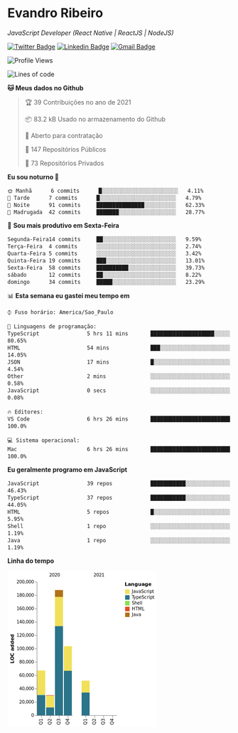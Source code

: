 # Evandro **Ribeiro**

*JavaScript Developer (React Native | ReactJS | NodeJS)*

[![Twitter Badge](https://img.shields.io/badge/-@ribeiroevandro-201B2D?style=flat-square&labelColor=201B2D&logo=twitter&logoColor=white&link=https://twitter.com/ribeiroevandro)](https://twitter.com/ribeiroevandro) 
[![Linkedin Badge](https://img.shields.io/badge/-Evandro%20Ribeiro-201B2D?style=flat-square&logo=Linkedin&logoColor=white&link=https://www.linkedin.com/in/ribeiroevandro)](https://www.linkedin.com/in/ribeiroevandro) 
[![Gmail Badge](https://img.shields.io/badge/-oi@ribeiroevandro.com.br-201B2D?style=flat-square&logo=Gmail&logoColor=white&link=mailto:oi@ribeiroevandro.com.br)](mailto:oi@ribeiroevandro.com.br)


<!--START_SECTION:waka-->
![Profile Views](http://img.shields.io/badge/Visualizac%C3%B5es%20do%20perfil-5-blue)

![Lines of code](https://img.shields.io/badge/Desde%20o%20Hello%20World%20eu%20escrevi-440530%20linhas%20de%20c%C3%B3digo-blue)

**🐱 Meus dados no Github** 

> 🏆 39 Contribuições no ano de 2021
 > 
> 📦 83.2 kB Usado no armazenamento do Github 
 > 
> 💼 Aberto para contratação
 > 
> 📜 147 Repositórios Públicos 
 > 
> 🔑 73 Repositórios Privados  
 > 
**Eu sou noturno 🦉** 

```text
🌞 Manhã      6 commits      █░░░░░░░░░░░░░░░░░░░░░░░░   4.11% 
🌆 Tarde      7 commits      █░░░░░░░░░░░░░░░░░░░░░░░░   4.79% 
🌃 Noite      91 commits     ███████████████░░░░░░░░░░   62.33% 
🌙 Madrugada  42 commits     ███████░░░░░░░░░░░░░░░░░░   28.77%

```
📅 **Sou mais produtivo em Sexta-Feira** 

```text
Segunda-Feira14 commits     ██░░░░░░░░░░░░░░░░░░░░░░░   9.59% 
Terça-Feira  4 commits      ░░░░░░░░░░░░░░░░░░░░░░░░░   2.74% 
Quarta-Feira 5 commits      ░░░░░░░░░░░░░░░░░░░░░░░░░   3.42% 
Quinta-Feira 19 commits     ███░░░░░░░░░░░░░░░░░░░░░░   13.01% 
Sexta-Feira  58 commits     ██████████░░░░░░░░░░░░░░░   39.73% 
sábado       12 commits     ██░░░░░░░░░░░░░░░░░░░░░░░   8.22% 
domingo      34 commits     █████░░░░░░░░░░░░░░░░░░░░   23.29%

```


📊 **Esta semana eu gastei meu tempo em** 

```text
⌚︎ Fuso horário: America/Sao_Paulo

💬 Linguagens de programação: 
TypeScript               5 hrs 11 mins       ████████████████████░░░░░   80.65% 
HTML                     54 mins             ███░░░░░░░░░░░░░░░░░░░░░░   14.05% 
JSON                     17 mins             █░░░░░░░░░░░░░░░░░░░░░░░░   4.54% 
Other                    2 mins              ░░░░░░░░░░░░░░░░░░░░░░░░░   0.58% 
JavaScript               0 secs              ░░░░░░░░░░░░░░░░░░░░░░░░░   0.08%

🔥 Editores: 
VS Code                  6 hrs 26 mins       █████████████████████████   100.0%

💻 Sistema operacional: 
Mac                      6 hrs 26 mins       █████████████████████████   100.0%

```

**Eu geralmente programo em JavaScript** 

```text
JavaScript               39 repos            ███████████░░░░░░░░░░░░░░   46.43% 
TypeScript               37 repos            ███████████░░░░░░░░░░░░░░   44.05% 
HTML                     5 repos             █░░░░░░░░░░░░░░░░░░░░░░░░   5.95% 
Shell                    1 repo              ░░░░░░░░░░░░░░░░░░░░░░░░░   1.19% 
Java                     1 repo              ░░░░░░░░░░░░░░░░░░░░░░░░░   1.19%

```


**Linha do tempo**

![Chart not found](https://raw.githubusercontent.com/ribeiroevandro/ribeiroevandro/master/charts/bar_graph.png) 


<!--END_SECTION:waka-->

